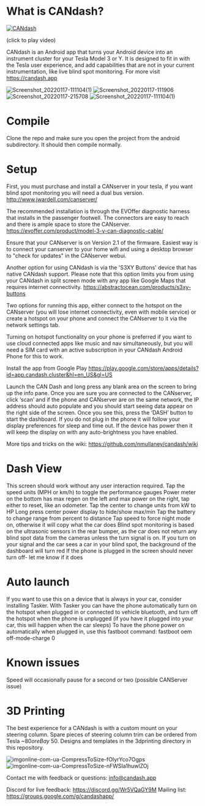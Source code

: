 # What is CANdash?

[![CANdash](http://img.youtube.com/vi/FqJygy1jJZ8/0.jpg)](http://www.youtube.com/watch?v=FqJygy1jJZ8 "CANdash Raw Footage")

(click to play video)

CANdash is an Android app that turns your Android device into an instrument cluster for your Tesla Model 3 or Y. It is designed to fit in with the Tesla user experience, and add capabilities that are not in your current instrumentation, like live blind spot monitoring. For more visit https://candash.app

![Screenshot_20220117-111104(1)](https://user-images.githubusercontent.com/523563/150214706-b8a09117-093d-4b32-a459-79da69aa4502.png)
![Screenshot_20220117-111906](https://user-images.githubusercontent.com/523563/150214790-605ee20e-3476-44c4-b3ee-4e4ba719deb6.png)
![Screenshot_20220117-215708](https://user-images.githubusercontent.com/523563/150214798-1ab54da6-b6b5-4706-8313-37d6294a09ed.png)
![Screenshot_20220117-111104(1)](https://user-images.githubusercontent.com/523563/150214811-041b5a21-c847-4523-bcc9-dc4fb804bd6c.png)


# Compile

Clone the repo and make sure you open the project from the android subdirectory. It should then compile normally.

# Setup

First, you must purchase and install a CANserver in your tesla, if you want blind spot monitoring you will need a dual bus version. http://www.jwardell.com/canserver/

The recommended installation is through the EVOffer diagnostic harness that installs in the passenger footwell. The connectors are easy to reach and there is ample space to store the CANserver. https://evoffer.com/product/model-3-y-can-diagnostic-cable/

Ensure that your CANserver is on Version 2.1 of the firmware. Easiest way is to connect your canserver to your home wifi and using a desktop browser to "check for updates" in the CANserver webui.

Another option for using CANdash is via the 'S3XY Buttons' device that has native CANdash support. Please note that this option limits you from using your CANdash in split screen mode with any app like Google Maps that requires internet connectivity. https://abstractocean.com/products/s3xy-buttons

Two options for running this app, either connect to the hotspot on the CANserver (you will lose internet connectivity, even with mobile service) or create a hotspot on your phone and connect the CANserver to it via the network settings tab.

Turning on hotspot functionality on your phone is preferred if you want to use cloud connected apps like music and nav simultaneously, but you will need a SIM card with an active subscription in your CANdash Android Phone for this to work.

Install the app from Google Play https://play.google.com/store/apps/details?id=app.candash.cluster&hl=en_US&gl=US

Launch the CAN Dash and long press any blank area on the screen to bring up the info pane. 
Once you are sure you are connected to the CANserver, click ‘scan’ and if the phone and CANserver are on the same network, the IP address should auto populate and you should start seeing data appear on the right side of the screen. Once you see this, press the ‘DASH’ button to start the dashboard.
If you do not plug in the phone it will follow your display preferences for sleep and time out. If the device has power then it will keep the display on with any auto-brightness you have enabled.

More tips and tricks on the wiki: https://github.com/nmullaney/candash/wiki

# Dash View

This screen should work without any user interaction required.
Tap the speed units (MPH or km/h) to toggle the performance gauges
Power meter on the bottom has max regen on the left and max power on the right, tap either to reset, like an odometer. Tap the center to change units from kW to HP
Long press center power display to hide/show max/min
Tap the battery to change range from percent to distance
Tap speed to force night mode on, otherwise it will copy what the car does
Blind spot monitoring is based on the ultrasonic sensors in the rear bumper, as the car does not return any blind spot data from the cameras unless the turn signal is on. 
If you turn on your signal and the car sees a car in your blind spot, the background of the dashboard will turn red
If the phone is plugged in the screen should never turn off- let me know if it does

# Auto launch

If you want to use this on a device that is always in your car, consider installing Tasker. With Tasker you can have the phone automatically turn on the hotspot when plugged in or connected to vehicle bluetooth, and turn off the hotspot when the phone is unplugged (if you have it plugged into your car, this will happen when the car sleeps)
To have the phone power on automatically when plugged in, use this fastboot command: fastboot oem off-mode-charge 0

# Known issues

Speed will occasionally pause for a second or two (possible CANServer issue)

# 3D Printing

The best experience for a CANdash is with a custom mount on your steering column. Spare pieces of steering column trim can be ordered from Tesla ~$80 or eBay ~$50. Designs and templates in the 3dprinting directory in this repository.

![imgonline-com-ua-CompressToSize-fOIyrYco7Ogps](https://user-images.githubusercontent.com/523563/150484151-ed40c8b7-5376-48e8-a64a-dab1e5cfbbaa.jpg)
![imgonline-com-ua-CompressToSize-nFWSIa1huwlZOj](https://user-images.githubusercontent.com/523563/150484156-4d77b172-028f-4520-8650-c186b8539c51.jpg)


Contact me with  feedback or questions: info@candash.app

Discord for live feedback: https://discord.gg/Wr5VQaGY9M
Mailing list: https://groups.google.com/g/candashapp/
